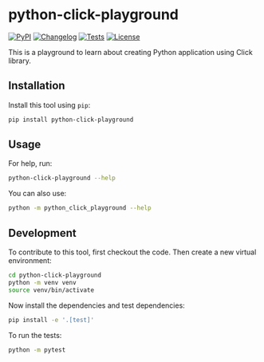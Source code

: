 # python-click-playground

[![PyPI](https://img.shields.io/pypi/v/python-click-playground.svg)](https://pypi.org/project/python-click-playground/)
[![Changelog](https://img.shields.io/github/v/release/Silverbullet069/python-click-playground?include_prereleases&label=changelog)](https://github.com/Silverbullet069/python-click-playground/releases)
[![Tests](https://github.com/Silverbullet069/python-click-playground/actions/workflows/test.yml/badge.svg)](https://github.com/Silverbullet069/python-click-playground/actions/workflows/test.yml)
[![License](https://img.shields.io/badge/license-Apache%202.0-blue.svg)](https://github.com/Silverbullet069/python-click-playground/blob/master/LICENSE)

This is a playground to learn about creating Python application using Click library.

## Installation

Install this tool using `pip`:
```bash
pip install python-click-playground
```
## Usage

For help, run:
```bash
python-click-playground --help
```
You can also use:
```bash
python -m python_click_playground --help
```
## Development

To contribute to this tool, first checkout the code. Then create a new virtual environment:
```bash
cd python-click-playground
python -m venv venv
source venv/bin/activate
```
Now install the dependencies and test dependencies:
```bash
pip install -e '.[test]'
```
To run the tests:
```bash
python -m pytest
```
